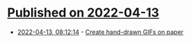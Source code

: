 # [Published on 2022-04-13](index.md)

* [2022-04-13, 08:12:14](https://news.ycombinator.com/item?id=31012269) - [Create hand-drawn GIFs on paper](https://www.eatmy.art/)
